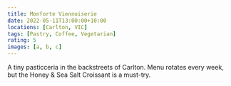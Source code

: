 ```yaml
---
title: Monforte Viennoiserie
date: 2022-05-11T13:00:00+10:00
locations: [Carlton, VIC]
tags: [Pastry, Coffee, Vegetarian]
rating: 5
images: [a, b, c]
---
```


A tiny pasticceria in the backstreets of Carlton. Menu rotates every week, but the Honey & Sea Salt Croissant is a must-try.